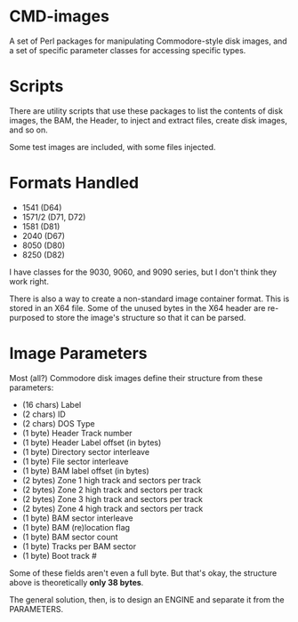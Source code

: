# CMD-images
A set of Perl packages for manipulating Commodore-style disk images, 
and a set of specific parameter classes for accessing specific types.

# Scripts
There are utility scripts that use these packages to list the contents 
of disk images, the BAM, the Header, to inject and extract files, create 
disk images, and so on.

Some test images are included, with some files injected.

# Formats Handled
- 1541 (D64)
- 1571/2 (D71, D72)
- 1581 (D81)
- 2040 (D67)
- 8050 (D80)
- 8250 (D82)

I have classes for the 9030, 9060, and 9090 series, but I don't think they work right.

There is also a way to create a non-standard image container format.
This is stored in an X64 file.  Some of the unused bytes in the X64 header
are re-purposed to store the image's structure so that it can be parsed.

# Image Parameters
Most (all?) Commodore disk images define their structure from these parameters:

* (16 chars) Label
* (2 chars) ID
* (2 chars) DOS Type
* (1 byte) Header Track number
* (1 byte) Header Label offset (in bytes)
* (1 byte) Directory sector interleave
* (1 byte) File sector interleave
* (1 byte) BAM label offset (in bytes)
* (2 bytes) Zone 1 high track and sectors per track
* (2 bytes) Zone 2 high track and sectors per track
* (2 bytes) Zone 3 high track and sectors per track
* (2 bytes) Zone 4 high track and sectors per track
* (1 byte) BAM sector interleave
* (1 byte) BAM (re)location flag
* (1 byte) BAM sector count
* (1 byte) Tracks per BAM sector
* (1 byte) Boot track #

Some of these fields aren't even a full byte.  But that's okay, the structure
above is theoretically **only 38 bytes**.

The general solution, then, is to design an ENGINE and separate it from
the PARAMETERS.

